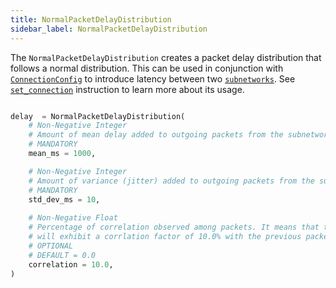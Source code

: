 ```yaml
---
title: NormalPacketDelayDistribution
sidebar_label: NormalPacketDelayDistribution
---
```


The `NormalPacketDelayDistribution` creates a packet delay distribution that follows a normal distribution. This can be used in conjunction with [`ConnectionConfig`][connection-config] to introduce latency between two [`subnetworks`][subnetworks-reference]. See [`set_connection`][set-connection-reference] instruction to learn more about its usage.

```python

delay  = NormalPacketDelayDistribution(
    # Non-Negative Integer
    # Amount of mean delay added to outgoing packets from the subnetwork
    # MANDATORY
    mean_ms = 1000,

    # Non-Negative Integer
    # Amount of variance (jitter) added to outgoing packets from the subnetwork
    # MANDATORY
    std_dev_ms = 10,
    
    # Non-Negative Float
    # Percentage of correlation observed among packets. It means that the delay observed in next packet
    # will exhibit a corrlation factor of 10.0% with the previous packet. 
    # OPTIONAL
    # DEFAULT = 0.0
    correlation = 10.0,
)   
```

<!--------------- ONLY LINKS BELOW THIS POINT ---------------------->
[connection-config]: ./connection-config.md
[subnetworks-reference]: ../reference/subnetworks.md
[set-connection-reference]: ./plan.md#set_connection
